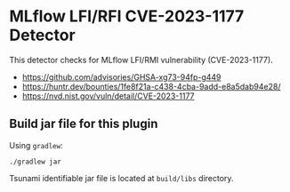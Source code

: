 # MLflow LFI/RFI CVE-2023-1177 Detector

This detector checks for MLflow LFI/RMI  vulnerability (CVE-2023-1177).

- https://github.com/advisories/GHSA-xg73-94fp-g449
- https://huntr.dev/bounties/1fe8f21a-c438-4cba-9add-e8a5dab94e28/
- https://nvd.nist.gov/vuln/detail/CVE-2023-1177

## Build jar file for this plugin

Using `gradlew`:

```shell
./gradlew jar
```

Tsunami identifiable jar file is located at `build/libs` directory.
